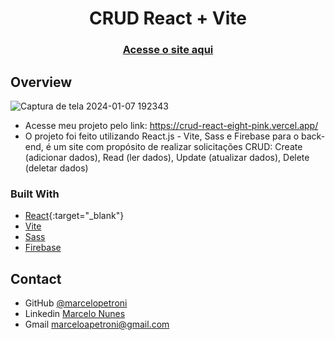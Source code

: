 <h1 align="center">CRUD React + Vite</h1>

<div align="center">
  <h3> 
    <a target="_blank" href="https://crud-react-eight-pink.vercel.app/">
      Acesse o site aqui
    </a>
  </h3>
</div>

<!-- OVERVIEW -->

## Overview
![Captura de tela 2024-01-07 192343](https://github.com/marcelopetroni/CrudReact/assets/105806830/52484191-78b5-4bc1-b64d-1efa7141bd26)

- Acesse meu projeto pelo link: https://crud-react-eight-pink.vercel.app/
- O projeto foi feito utilizando React.js - Vite, Sass e Firebase para o back-end, é um site com propósito de realizar solicitações CRUD: Create (adicionar dados), Read (ler dados), Update (atualizar dados), Delete (deletar dados)

### Built With

<!-- This section should list any major frameworks that you built your project using. Here are a few examples.-->

- [React](https://reactjs.org/){:target="_blank"}
- [Vite](https://vitejs.dev/)
- [Sass](https://sass-lang.com/documentation/)
- [Firebase](https://firebase.google.com/?hl=pt)

## Contact

- GitHub [@marcelopetroni](https://github.com/marcelopetroni) 
- Linkedin [Marcelo Nunes](https://www.linkedin.com/in/marcelo-nunes-a8b7a223a/)
- Gmail [marceloapetroni@gmail.com](mailto:marceloapetroni@gmail.com)
